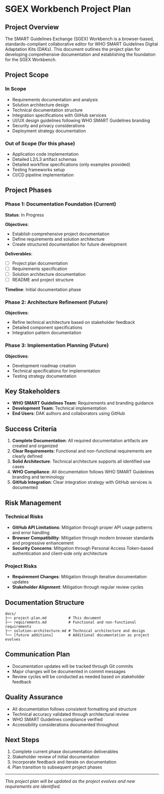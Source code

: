 # SGEX Workbench Project Plan

## Project Overview

The SMART Guidelines Exchange (SGEX) Workbench is a browser-based, standards-compliant collaborative editor for WHO SMART Guidelines Digital Adaptation Kits (DAKs). This document outlines the project plan for developing comprehensive documentation and establishing the foundation for the SGEX Workbench.

## Project Scope

### In Scope
- Requirements documentation and analysis
- Solution architecture design
- Technical documentation structure
- Integration specifications with GitHub services
- UI/UX design guidelines following WHO SMART Guidelines branding
- Security and privacy considerations
- Deployment strategy documentation

### Out of Scope (for this phase)
- Application code implementation
- Detailed L2/L3 artifact schemas
- Detailed workflow specifications (only examples provided)
- Testing frameworks setup
- CI/CD pipeline implementation

## Project Phases

### Phase 1: Documentation Foundation (Current)
**Status**: In Progress

**Objectives**:
- Establish comprehensive project documentation
- Define requirements and solution architecture
- Create structured documentation for future development

**Deliverables**:
- [ ] Project plan documentation
- [ ] Requirements specification
- [ ] Solution architecture documentation
- [ ] README and project structure

**Timeline**: Initial documentation phase

### Phase 2: Architecture Refinement (Future)
**Objectives**:
- Refine technical architecture based on stakeholder feedback
- Detailed component specifications
- Integration pattern documentation

### Phase 3: Implementation Planning (Future)
**Objectives**:
- Development roadmap creation
- Technical specifications for implementation
- Testing strategy documentation

## Key Stakeholders

- **WHO SMART Guidelines Team**: Requirements and branding guidance
- **Development Team**: Technical implementation
- **End Users**: DAK authors and collaborators using GitHub

## Success Criteria

1. **Complete Documentation**: All required documentation artifacts are created and organized
2. **Clear Requirements**: Functional and non-functional requirements are clearly defined
3. **Solid Architecture**: Technical architecture supports all identified use cases
4. **WHO Compliance**: All documentation follows WHO SMART Guidelines branding and terminology
5. **GitHub Integration**: Clear integration strategy with GitHub services is documented

## Risk Management

### Technical Risks
- **GitHub API Limitations**: Mitigation through proper API usage patterns and error handling
- **Browser Compatibility**: Mitigation through modern browser standards and progressive enhancement
- **Security Concerns**: Mitigation through Personal Access Token-based authentication and client-side only architecture

### Project Risks
- **Requirement Changes**: Mitigation through iterative documentation updates
- **Stakeholder Alignment**: Mitigation through regular review cycles

## Documentation Structure

```
docs/
├── project-plan.md          # This document
├── requirements.md          # Functional and non-functional requirements
├── solution-architecture.md # Technical architecture and design
└── [future additions]       # Additional documentation as project evolves
```

## Communication Plan

- Documentation updates will be tracked through Git commits
- Major changes will be documented in commit messages
- Review cycles will be conducted as needed based on stakeholder feedback

## Quality Assurance

- All documentation follows consistent formatting and structure
- Technical accuracy validated through architectural review
- WHO SMART Guidelines compliance verified
- Accessibility considerations documented throughout

## Next Steps

1. Complete current phase documentation deliverables
2. Stakeholder review of initial documentation
3. Incorporate feedback and iterate on documentation
4. Plan transition to subsequent project phases

---

*This project plan will be updated as the project evolves and new requirements are identified.*